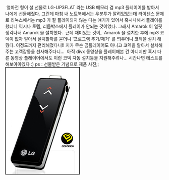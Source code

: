  얼마전 형이 설 선물로 LG-UP3FLAT 라는 USB 메모리 겸 mp3 플레이어를 받아서 나에게 선물해줬다. 그런데 마침 내 노트북에서는 우분투가 깔려있었는데 라이센스 문제로 리눅스에서는 mp3 가 잘 플레이되지 않는 다는 얘기가 있어서 혹시나해서 플레이를 했더니 역시나 토템, 리듬박스에서 플레이가 안되는 것이었다. 그래서 Amarok 이 얼핏 생각나서 Amarok 을 설치했다.
 근데 재미있는 것이,  Amarok 을 설치한 후에 mp3 코덱이 없자 알아서 설치할까를 묻더니 '프로그램 추가/제거' 를 띄우더니 코딕을 설치 해줬다. 이정도까지 편리해졌다니!! 지가 무슨 곰플레이어도 아니고 코덱을 알아서 설치해주는 고객감동을 선사해주다니...
 아직 divx 동영상을 플레이해본 건 아니지만 혹시 다른 동영상 플레이어에서도 이런 코덱 자동 설치등을 지원해주려나... 시간나면 테스트를 해보아야겠다 :)
ps : 선물받은 기념으로 제품 사진;;
<img src="lg_up3flat.png" width="236" height="341" />

